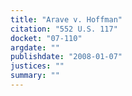 ```yaml
---
title: "Arave v. Hoffman"
citation: "552 U.S. 117"
docket: "07-110"
argdate: ""
publishdate: "2008-01-07"
justices: ""
summary: ""
---
```


